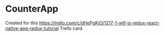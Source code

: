 # CounterApp

Created for this https://trello.com/c/dHePgKjO/1217-1-wtf-is-redux-react-native-app-redux-tutorial Trello card.